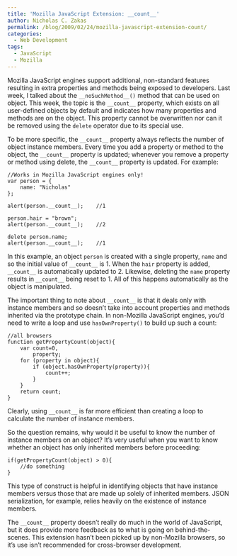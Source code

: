 ```yaml
---
title: 'Mozilla JavaScript Extension: __count__'
author: Nicholas C. Zakas
permalink: /blog/2009/02/24/mozilla-javascript-extension-count/
categories:
  - Web Development
tags:
  - JavaScript
  - Mozilla
---
```

Mozilla JavaScript engines support additional, non-standard features resulting in extra properties and methods being exposed to developers. Last week, I talked about the `__noSuchMethod__()` method that can be used on object. This week, the topic is the `__count__` property, which exists on all user-defined objects by default and indicates how many properties and methods are on the object. This property cannot be overwritten nor can it be removed using the `delete` operator due to its special use.

To be more specific, the `__count__` property always reflects the number of object instance members. Every time you add a property or method to the object, the `__count__` property is updated; whenever you remove a property or method using delete, the `__count__` property is updated. For example:

    //Works in Mozilla JavaScript engines only!
    var person = {
        name: "Nicholas"
    };
    
    alert(person.__count__);    //1
    
    person.hair = "brown";
    alert(person.__count__);    //2
    
    delete person.name;
    alert(person.__count__);    //1

In this example, an object `person` is created with a single property, `name` and so the initial value of `__count__` is 1. When the `hair` property is added, `__count__` is automatically updated to 2. Likewise, deleting the `name` property results in `__count__` being reset to 1. All of this happens automatically as the object is manipulated.

The important thing to note about `__count__` is that it deals only with instance members and so doesn&#8217;t take into account properties and methods inherited via the prototype chain. In non-Mozilla JavaScript engines, you&#8217;d need to write a loop and use `hasOwnProperty()` to build up such a count:

    //all browsers
    function getPropertyCount(object){
        var count=0,
            property;
        for (property in object){
            if (object.hasOwnProperty(property)){
                count++;
            }
        }
        return count;
    }

Clearly, using `__count__` is far more efficient than creating a loop to calculate the number of instance members.

So the question remains, why would it be useful to know the number of instance members on an object? It&#8217;s very useful when you want to know whether an object has only inherited members before proceeding:

    if(getPropertyCount(object) > 0){
        //do something
    }

This type of construct is helpful in identifying objects that have instance members versus those that are made up solely of inherited members. JSON serialization, for example, relies heavily on the existence of instance members.

The `__count__` property doesn&#8217;t really do much in the world of JavaScript, but it does provide more feedback as to what is going on behind-the-scenes. This extension hasn&#8217;t been picked up by non-Mozilla browsers, so it&#8217;s use isn&#8217;t recommended for cross-browser development.
